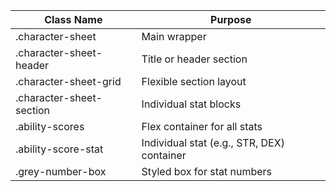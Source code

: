 | Class Name               | Purpose                                    |
| ------------------------ | ------------------------------------------ |
| .character-sheet         | Main wrapper                               |
| .character-sheet-header  | Title or header section                    |
| .character-sheet-grid    | Flexible section layout                    |
| .character-sheet-section | Individual stat blocks                     |
| .ability-scores          | Flex container for all stats               |
| .ability-score-stat      | Individual stat (e.g., STR, DEX) container |
| .grey-number-box         | Styled box for stat numbers                |